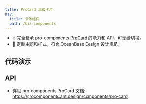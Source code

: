 ```yaml
---
title: ProCard 高级卡片
nav:
  title: 业务组件
  path: /biz-components
---
```


- 🔥 完全继承 pro-components [ProCard](https://procomponents.ant.design/components/pro-card) 的能力和 API，可无缝切换。
- 💄 定制主题和样式，符合 OceanBase Design 设计规范。

## 代码演示

<!-- prettier-ignore -->
<code src="./demo/basic.tsx" title="基本"></code>

## API

- 详见 pro-components ProCard 文档: https://procomponents.ant.design/components/pro-card
